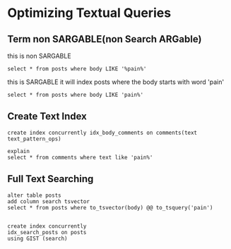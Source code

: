 # Optimizing Textual Queries

## Term non SARGABLE(non Search ARGable)

this is non SARGABLE
```
select * from posts where body LIKE '%pain%'
```

this is SARGABLE
it will index posts where the body starts with word 'pain'
```
select * from posts where body LIKE 'pain%'
```

## Create Text Index

```
create index concurrently idx_body_comments on comments(text text_pattern_ops)

explain
select * from comments where text like 'pain%'
```

## Full Text Searching
```
alter table posts
add column search tsvector
select * from posts where to_tsvector(body) @@ to_tsquery('pain')


create index concurrently 
idx_search_posts on posts 
using GIST (search)

```

